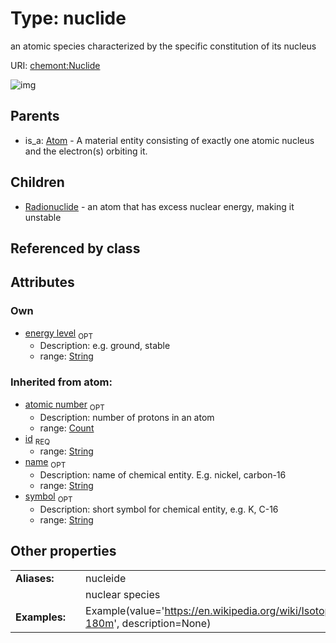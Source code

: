 
# Type: nuclide


an atomic species characterized by the specific constitution of its nucleus

URI: [chemont:Nuclide](http://w3id.org/chemontNuclide)


![img](http://yuml.me/diagram/nofunky;dir:TB/class/[Radionuclide],[Nuclide&#124;energy_level:string%20%3F;atomic_number(i):count%20%3F;symbol(i):string%20%3F;name(i):string%20%3F;id(i):string]^-[Radionuclide],[Atom]^-[Nuclide],[Atom])

## Parents

 *  is_a: [Atom](Atom.md) - A material entity consisting of exactly one atomic nucleus and the electron(s) orbiting it.

## Children

 * [Radionuclide](Radionuclide.md) - an atom that has excess nuclear energy, making it unstable

## Referenced by class


## Attributes


### Own

 * [energy level](energy_level.md)  <sub>OPT</sub>
    * Description: e.g. ground, stable
    * range: [String](types/String.md)

### Inherited from atom:

 * [atomic number](atomic_number.md)  <sub>OPT</sub>
    * Description: number of protons in an atom
    * range: [Count](types/Count.md)
 * [id](id.md)  <sub>REQ</sub>
    * range: [String](types/String.md)
 * [name](name.md)  <sub>OPT</sub>
    * Description: name of chemical entity. E.g. nickel, carbon-16
    * range: [String](types/String.md)
 * [symbol](symbol.md)  <sub>OPT</sub>
    * Description: short symbol for chemical entity, e.g. K, C-16
    * range: [String](types/String.md)

## Other properties

|  |  |  |
| --- | --- | --- |
| **Aliases:** | | nucleide |
|  | | nuclear species |
| **Examples:** | | Example(value='https://en.wikipedia.org/wiki/Isotopes_of_tantalum#Tantalum-180m', description=None) |

